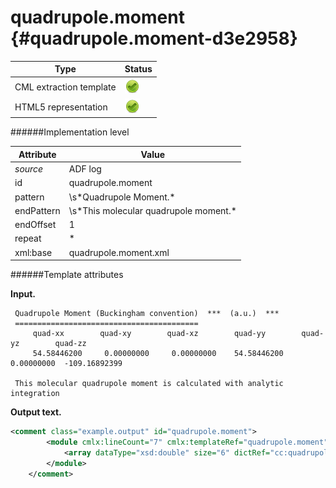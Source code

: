 # quadrupole.moment {#quadrupole.moment-d3e2958}


| Type                                                                                                                                                | Status                                                                                                                                              |
|----|----|
| CML extraction template                                                                                                                             | ![](/imgs/Total.png)                                                                                                                                |
| HTML5 representation                                                                                                                                | ![](/imgs/Total.png)                                                                                                                                |

######Implementation level

| Attribute                                                                                                                                           | Value                                                                                                                                               |
|----|----|
| *source*                                                                                                                                            | ADF log                                                                                                                                             |
| id                                                                                                                                                  | quadrupole.moment                                                                                                                                   |
| pattern                                                                                                                                             | \\s\*Quadrupole Moment.\*                                                                                                                           |
| endPattern                                                                                                                                          | \\s\*This molecular quadrupole moment.\*                                                                                                            |
| endOffset                                                                                                                                           | 1                                                                                                                                                   |
| repeat                                                                                                                                              | \*                                                                                                                                                  |
| xml:base                                                                                                                                            | quadrupole.moment.xml                                                                                                                               |

######Template attributes

**Input.**

     Quadrupole Moment (Buckingham convention)  ***  (a.u.)  ***
     =========================================
         quad-xx        quad-xy        quad-xz        quad-yy        quad-yz        quad-zz
         54.58446200     0.00000000     0.00000000    54.58446200     0.00000000  -109.16892399

     This molecular quadrupole moment is calculated with analytic integration   
        

**Output text.**

```xml
<comment class="example.output" id="quadrupole.moment">
        <module cmlx:lineCount="7" cmlx:templateRef="quadrupole.moment">
            <array dataType="xsd:double" size="6" dictRef="cc:quadrupole">54.584462 0.0 0.0 54.584462 0.0 -109.16892399</array>
        </module>
    </comment>
```
